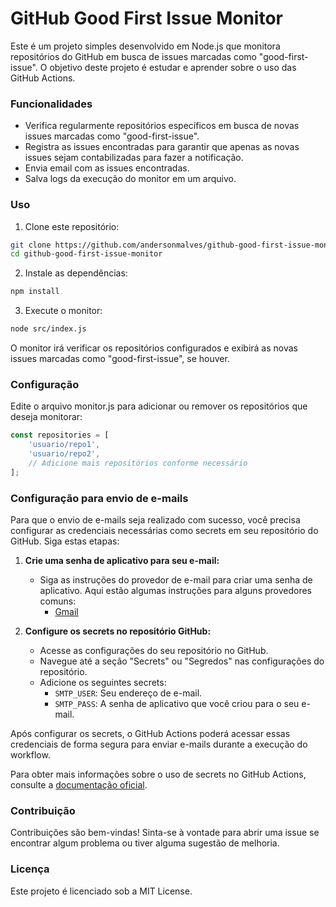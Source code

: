 # GitHub Good First Issue Monitor

Este é um projeto simples desenvolvido em Node.js que monitora repositórios do GitHub em busca de issues marcadas como "good-first-issue". O objetivo deste projeto é estudar e aprender sobre o uso das GitHub Actions.

### Funcionalidades

- Verifica regularmente repositórios específicos em busca de novas issues marcadas como "good-first-issue".
- Registra as issues encontradas para garantir que apenas as novas issues sejam contabilizadas para fazer a notificação.
- Envia email com as issues encontradas.
- Salva logs da execução do monitor em um arquivo.

### Uso

1. Clone este repositório:

```bash
git clone https://github.com/andersonmalves/github-good-first-issue-monitor.git
cd github-good-first-issue-monitor
```

2. Instale as dependências:

```bash
npm install
```

3. Execute o monitor:

```bash
node src/index.js
```

O monitor irá verificar os repositórios configurados e exibirá as novas issues marcadas como "good-first-issue", se houver.

### Configuração

Edite o arquivo monitor.js para adicionar ou remover os repositórios que deseja monitorar:

```js
const repositories = [
    'usuario/repo1',
    'usuario/repo2',
    // Adicione mais repositórios conforme necessário
];
```

### Configuração para envio de e-mails

Para que o envio de e-mails seja realizado com sucesso, você precisa configurar as credenciais necessárias como secrets em seu repositório do GitHub. Siga estas etapas:

1. **Crie uma senha de aplicativo para seu e-mail:**
   - Siga as instruções do provedor de e-mail para criar uma senha de aplicativo. Aqui estão algumas instruções para alguns provedores comuns:
     - [Gmail](https://atendimento.tecnospeed.com.br/hc/pt-br/articles/4418115119127-Como-criar-senha-de-aplicativo-para-email)

2. **Configure os secrets no repositório GitHub:**
   - Acesse as configurações do seu repositório no GitHub.
   - Navegue até a seção "Secrets" ou "Segredos" nas configurações do repositório.
   - Adicione os seguintes secrets:
     - `SMTP_USER`: Seu endereço de e-mail.
     - `SMTP_PASS`: A senha de aplicativo que você criou para o seu e-mail.

Após configurar os secrets, o GitHub Actions poderá acessar essas credenciais de forma segura para enviar e-mails durante a execução do workflow.

Para obter mais informações sobre o uso de secrets no GitHub Actions, consulte a [documentação oficial](https://docs.github.com/pt/actions/security-guides/using-secrets-in-github-actions).

### Contribuição
Contribuições são bem-vindas! Sinta-se à vontade para abrir uma issue se encontrar algum problema ou tiver alguma sugestão de melhoria.

### Licença
Este projeto é licenciado sob a MIT License.

